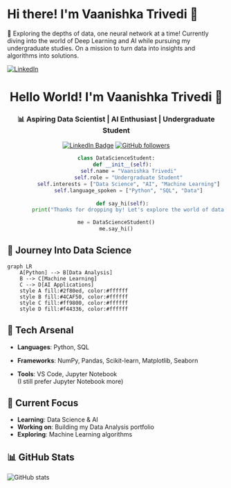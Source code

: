# Hi there! I'm Vaanishka Trivedi 👋

🎯 Exploring the depths of data, one neural network at a time! 
Currently diving into the world of Deep Learning and AI while pursuing my undergraduate studies. 
On a mission to turn data into insights and algorithms into solutions.

[![LinkedIn](https://img.shields.io/badge/LinkedIn-0077B5?style=flat&logo=linkedin&logoColor=white)](https://www.linkedin.com/in/vaanishka-trivedi-5b1ab7323/)

<div align="center">

# Hello World! I'm Vaanishka Trivedi 👋
### 📊 Aspiring Data Scientist | AI Enthusiast | Undergraduate Student

[![LinkedIn Badge](https://img.shields.io/badge/-VaanishkaTrivedi-0e76a8?style=flat&labelColor=0e76a8&logo=linkedin&logoColor=white)](https://www.linkedin.com/in/vaanishka-trivedi-5b1ab7323/)
[![GitHub followers](https://img.shields.io/github/followers/vaanishka?label=Follow&style=social)](https://github.com/vaanishka)

```python
class DataScienceStudent:
    def __init__(self):
        self.name = "Vaanishka Trivedi"
        self.role = "Undergraduate Student"
        self.interests = ["Data Science", "AI", "Machine Learning"]
        self.language_spoken = ["Python", "SQL", "Data"]
    
    def say_hi(self):
        print("Thanks for dropping by! Let's explore the world of data together!")

me = DataScienceStudent()
me.say_hi()
```

</div>

## 🎯 Journey Into Data Science

```mermaid
graph LR
    A[Python] --> B[Data Analysis]
    B --> C[Machine Learning]
    C --> D[AI Applications]
    style A fill:#2f80ed, color:#ffffff
    style B fill:#4CAF50, color:#ffffff
    style C fill:#ff9800, color:#ffffff
    style D fill:#f44336, color:#ffffff
```



## 🧠 Tech Arsenal
- **Languages**: Python, SQL

- **Frameworks**: NumPy, Pandas, Scikit-learn, Matplotlib, Seaborn

- **Tools**: VS Code, Jupyter Notebook  
  (I still prefer Jupyter Notebook more)



## 🎯 Current Focus
- **Learning**: Data Science & AI
- **Working on**: Building my Data Analysis portfolio
- **Exploring**: Machine Learning algorithms

## 📊 GitHub Stats

![GitHub stats](https://github-readme-stats.vercel.app/api?username=vaanishka&show_icons=true&theme=tokyonight)
